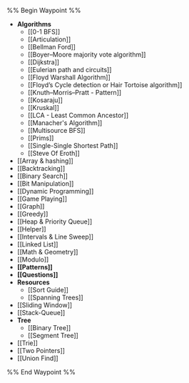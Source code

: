 %% Begin Waypoint %%
- **Algorithms**
	- [[0-1 BFS]]
	- [[Articulation]]
	- [[Bellman Ford]]
	- [[Boyer–Moore majority vote algorithm]]
	- [[Dijkstra]]
	- [[Eulerian path and circuits]]
	- [[Floyd Warshall Algorithm]]
	- [[Floyd’s Cycle detection or Hair Tortoise algorithm]]
	- [[Knuth–Morris–Pratt - Pattern]]
	- [[Kosaraju]]
	- [[Kruskal]]
	- [[LCA - Least Common Ancestor]]
	- [[Manacher's Algorithm]]
	- [[Multisource BFS]]
	- [[Prims]]
	- [[Single-Single Shortest Path]]
	- [[Steve Of Eroth]]
- [[Array & hashing]]
- [[Backtracking]]
- [[Binary Search]]
- [[Bit Manipulation]]
- [[Dynamic Programming]]
- [[Game Playing]]
- [[Graph]]
- [[Greedy]]
- [[Heap & Priority Queue]]
- [[Helper]]
- [[Intervals & Line Sweep]]
- [[Linked List]]
- [[Math & Geometry]]
- [[Modulo]]
- **[[Patterns]]**
- **[[Questions]]**
- **Resources**
	- [[Sort Guide]]
	- [[Spanning Trees]]
- [[Sliding Window]]
- [[Stack-Queue]]
- **Tree**
	- [[Binary Tree]]
	- [[Segment Tree]]
- [[Trie]]
- [[Two Pointers]]
- [[Union Find]]

%% End Waypoint %%